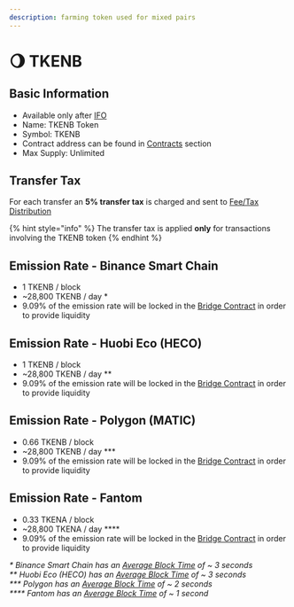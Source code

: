 ```yaml
---
description: farming token used for mixed pairs
---
```


# 🌖 TKENB

## Basic Information <a id="basic-information"></a>

* Available only after [IFO]()
* Name: TKENB Token
* Symbol: TKENB
* Contract address can be found in [Contracts](contracts.md) section
* Max Supply: Unlimited

## Transfer Tax <a id="transfer-tax"></a>

For each transfer an **5% transfer tax** is charged and sent to [Fee/Tax Distribution](../features/deposit-fee-redistribution.md)

{% hint style="info" %}
The transfer tax is applied **only** for transactions involving the TKENB token
{% endhint %}

## Emission Rate - Binance Smart Chain <a id="emission-rate"></a>

* 1 TKENB / block
* ~28,800 TKENB / day \*
* 9.09% of the emission rate will be locked in the [Bridge Contract](../features/token-bridge.md) in order to provide liquidity

## Emission Rate - Huobi Eco \(HECO\)

* 1 TKENB / block
* ~28,800 TKENB / day \*\*
* 9.09% of the emission rate will be locked in the [Bridge Contract](../features/token-bridge.md) in order to provide liquidity

## Emission Rate - Polygon \(MATIC\)

* 0.66 TKENB / block
* ~28,800 TKENB / day \*\*\*
* 9.09% of the emission rate will be locked in the [Bridge Contract](../features/token-bridge.md) in order to provide liquidity

## Emission Rate - Fantom

* 0.33 TKENA / block
* ~28,800 TKENA / day \*\*\*\*
* 9.09% of the emission rate will be locked in the [Bridge Contract](../features/token-bridge.md) in order to provide liquidity

_\* Binance Smart Chain has an_ [_Average Block Time_](https://bscscan.com/chart/blocktime) _of ~ 3 seconds_   
_\*\* Huobi Eco \(HECO\) has an_ [_Average Block Time_](https://hecoinfo.com/chart/blocktime) _of ~ 3 seconds_   
_\*\*\* Polygon has an_ [_Average Block Time_](https://polygonscan.com/chart/blocktime) _of ~ 2 seconds_   
_\*\*\*\* Fantom has an_ [_Average Block Time_](https://ftmscan.com/chart/blocktime) _of ~ 1 second_

